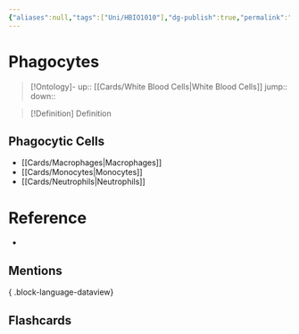 ```yaml
---
{"aliases":null,"tags":["Uni/HBIO1010"],"dg-publish":true,"permalink":"/cards/phagocytes/","dgPassFrontmatter":true}
---
```


# Phagocytes

> [!Ontology]-
> up:: [[Cards/White Blood Cells\|White Blood Cells]]
> jump::
> down:: 

> [!Definition] Definition
> 

## Phagocytic Cells
- [[Cards/Macrophages\|Macrophages]]
- [[Cards/Monocytes\|Monocytes]]
- [[Cards/Neutrophils\|Neutrophils]]

# Reference
- 

## Mentions

{ .block-language-dataview}

## Flashcards

